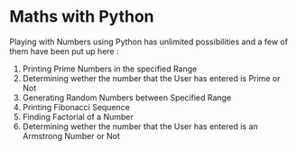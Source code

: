 # Maths with Python
Playing with Numbers using Python has unlimited possibilities and a few of them have been put up here : 
1. Printing Prime Numbers in the specified Range
2. Determining wether the number that the User has entered is Prime or Not
3. Generating Random Numbers between Specified Range
4. Printing Fibonacci Sequence 
5. Finding Factorial of a Number
6. Determining wether the number that the User has entered is an Armstrong Number or Not
